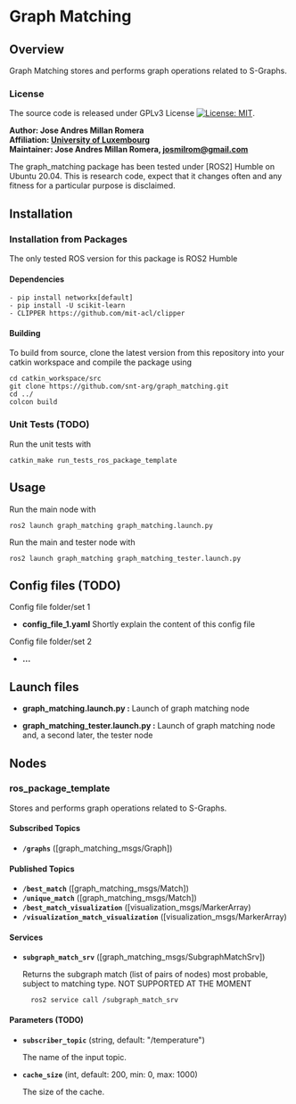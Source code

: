 # Graph Matching

## Overview

Graph Matching stores and performs graph operations related to S-Graphs.

### License

The source code is released under GPLv3 License [![License: MIT](https://img.shields.io/badge/License-GPLv3-yellow.svg)](https://opensource.org/license/gpl-3-0).

**Author: Jose Andres Millan Romera<br />
Affiliation: [University of Luxembourg](https://www.anybotics.com/)<br />
Maintainer: Jose Andres Millan Romera, josmilrom@gmail.com**

The graph_matching package has been tested under [ROS2] Humble on Ubuntu 20.04.
This is research code, expect that it changes often and any fitness for a particular purpose is disclaimed.


## Installation

### Installation from Packages

The only tested ROS version for this package is ROS2 Humble
    
#### Dependencies

	- pip install networkx[default]
	- pip install -U scikit-learn
	- CLIPPER https://github.com/mit-acl/clipper

#### Building

To build from source, clone the latest version from this repository into your catkin workspace and compile the package using

	cd catkin_workspace/src
	git clone https://github.com/snt-arg/graph_matching.git
	cd ../
	colcon build


### Unit Tests (TODO)

Run the unit tests with

	catkin_make run_tests_ros_package_template

## Usage

Run the main node with

	ros2 launch graph_matching graph_matching.launch.py

Run the main and tester node with

	ros2 launch graph_matching graph_matching_tester.launch.py 

## Config files (TODO)

Config file folder/set 1

* **config_file_1.yaml** Shortly explain the content of this config file

Config file folder/set 2

* **...**

## Launch files

* **graph_matching.launch.py :** Launch of graph matching node

* **graph_matching_tester.launch.py :** Launch of graph matching node and, a second later, the tester node


## Nodes

### ros_package_template

Stores and performs graph operations related to S-Graphs.


#### Subscribed Topics

* **`/graphs`** ([graph_matching_msgs/Graph])


#### Published Topics

* **`/best_match`** ([graph_matching_msgs/Match])
* **`/unique_match`** ([graph_matching_msgs/Match])
* **`/best_match_visualization`** ([visualization_msgs/MarkerArray)
* **`/visualization_match_visualization`** ([visualization_msgs/MarkerArray)

#### Services

* **`subgraph_match_srv`** ([graph_matching_msgs/SubgraphMatchSrv])

	Returns the subgraph match (list of pairs of nodes) most probable, subject to matching type. NOT SUPPORTED AT THE MOMENT

		ros2 service call /subgraph_match_srv


#### Parameters (TODO)

* **`subscriber_topic`** (string, default: "/temperature")

	The name of the input topic.

* **`cache_size`** (int, default: 200, min: 0, max: 1000)

	The size of the cache.




